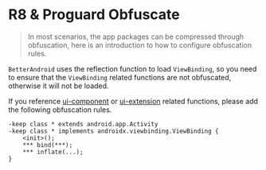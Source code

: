 # R8 & Proguard Obfuscate

> In most scenarios, the app packages can be compressed through obfuscation,
> here is an introduction to how to configure obfuscation rules.

`BetterAndroid` uses the reflection function to load `ViewBinding`, so you need to ensure that
the `ViewBinding` related functions are not obfuscated, otherwise it will not be loaded.

If you reference [ui-component](../library/ui-component.md) or [ui-extension](../library/ui-extension.md) related functions,
please add the following obfuscation rules.

```
-keep class * extends android.app.Activity
-keep class * implements androidx.viewbinding.ViewBinding {
    <init>();
    *** bind(***);
    *** inflate(...);
}
```